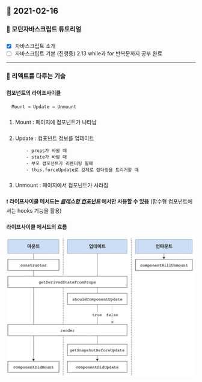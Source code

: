 ## 📆 2021-02-16

### 📝 모던자바스크립트 튜토리얼

###

- [x] 자바스크립트 소개
- [ ] 자바스크립트 기본 (진행중)
      2.13 while과 for 반복문까지 공부 완료

---

### 📖 리액트를 다루는 기술

###

#### 컴포넌트의 라이프사이클

      Mount → Update → Unmount

###

1. Mount : 페이지에 컴포넌트가 나타남

#####

2.  Update : 컴포넌트 정보를 업데이트

            - props가 바뀔 때
            - state가 바뀔 때
            - 부모 컴포넌트가 리렌더링 될때
            - this.forceUpdate로 강제로 렌더링을 트리거할 때

#####

3. Unmount : 페이지에서 컴포넌트가 사라짐

###

❗️ **라이프사이클 메서드는 _<u>클래스형 컴포넌트</u>_ 에서만 사용할 수 있음**
(함수형 컴포넌트에서는 hooks 기능을 활용)

###

#### 라이프사이클 메서드의 흐름

![image](./lifecycle.png)
